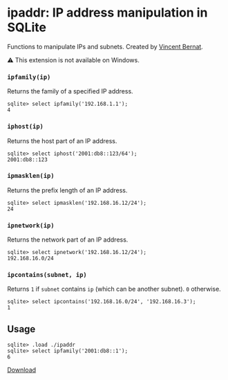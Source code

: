 # ipaddr: IP address manipulation in SQLite

Functions to manipulate IPs and subnets. Created by [Vincent Bernat](https://github.com/vincentbernat).

⚠️ This extension is not available on Windows.

### `ipfamily(ip)`

Returns the family of a specified IP address.

```
sqlite> select ipfamily('192.168.1.1');
4
```

### `iphost(ip)`

Returns the host part of an IP address.

```
sqlite> select iphost('2001:db8::123/64');
2001:db8::123
```

### `ipmasklen(ip)`

Returns the prefix length of an IP address.

```
sqlite> select ipmasklen('192.168.16.12/24');
24
```

### `ipnetwork(ip)`

Returns the network part of an IP address.

```
sqlite> select ipnetwork('192.168.16.12/24');
192.168.16.0/24
```

### `ipcontains(subnet, ip)`

Returns `1` if `subnet` contains `ip` (which can be another subnet).
`0` otherwise.

```
sqlite> select ipcontains('192.168.16.0/24', '192.168.16.3');
1
```

## Usage

```
sqlite> .load ./ipaddr
sqlite> select ipfamily('2001:db8::1');
6
```

[Download](https://github.com/nalgeon/sqlean/releases/latest)
